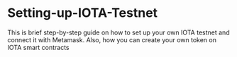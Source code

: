 # Setting-up-IOTA-Testnet
This is brief step-by-step guide on how to set up your own IOTA testnet and connect it with Metamask. Also, how you can create your own token on IOTA smart contracts 
